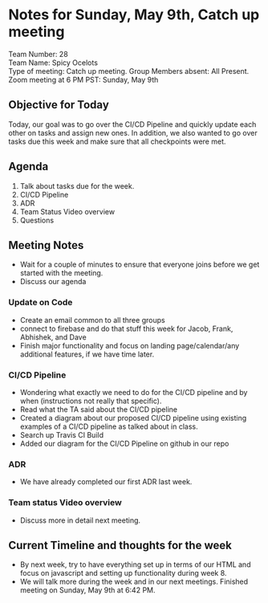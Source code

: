 # Notes for Sunday, May 9th, Catch up meeting
Team Number: 28  
Team Name: Spicy Ocelots   
Type of meeting: Catch up meeting. 
Group Members absent: All Present. 
Zoom meeting at 6 PM PST: Sunday, May 9th  

## Objective for Today
Today, our goal was to go over the CI/CD Pipeline and quickly update each other on tasks and assign new ones. In addition, we also wanted to go over tasks due this week and make sure that all checkpoints were met.

## Agenda
1. Talk about tasks due for the week.
2. CI/CD Pipeline
3. ADR
4. Team Status Video overview
5. Questions

## Meeting Notes
- Wait for a couple of minutes to ensure that everyone joins before we get started with the meeting.
- Discuss our agenda

### Update on Code
- Create an email common to all three groups
- connect to firebase and do that stuff this week for Jacob, Frank, Abhishek, and Dave
- Finish major functionality and focus on landing page/calendar/any additional features, if we have time later.

### CI/CD Pipeline
- Wondering what exactly we need to do for the CI/CD pipeline and by when (instructions not really that specific).
- Read what the TA said about the CI/CD pipeline 
- Created a diagram about our proposed CI/CD pipeline using existing examples of a CI/CD pipeline as talked about in class.
- Search up Travis CI Build
- Added our diagram for the CI/CD Pipeline on github in our repo

### ADR
- We have already completed our first ADR last week.

### Team status Video overview
- Discuss more in detail next meeting.

## Current Timeline and thoughts for the week
- By next week, try to have everything set up in terms of our HTML and focus on javascript and setting up functionality during week 8.
- We will talk more during the week and in our next meetings. 
Finished meeting on Sunday, May 9th at 6:42 PM.  

